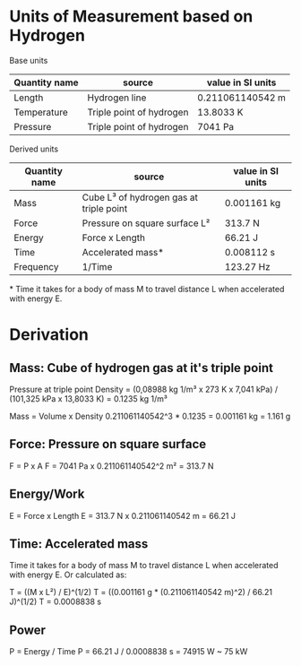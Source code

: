 # Units of Measurement based on Hydrogen

Base units

Quantity name | source | value in SI units
---|---|---
Length | Hydrogen line | 0.211061140542 m
Temperature | Triple point of hydrogen | 13.8033 K
Pressure | Triple point of hydrogen | 7041 Pa

Derived units

Quantity name | source | value in SI units
---|---|---
Mass | Cube L³ of hydrogen gas at triple point | 0.001161 kg
Force | Pressure on square surface L² | 313.7 N
Energy | Force x Length | 66.21 J
Time | Accelerated mass* | 0.008112 s
Frequency | 1/Time | 123.27 Hz

\* Time it takes for a body of mass M to travel distance L when accelerated with energy E.


# Derivation

## Mass: Cube of hydrogen gas at it's triple point

Pressure at triple point
Density = (0,08988 kg 1/m³ x 273 K x 7,041 kPa) / (101,325 kPa x 13,8033 K) = 0.1235 kg 1/m³

Mass = Volume x Density
0.211061140542^3 * 0.1235 = 0.001161 kg = 1.161 g

## Force: Pressure on square surface

F = P x A
F = 7041 Pa x 0.211061140542^2 m² = 313.7 N

## Energy/Work

E = Force x Length
E = 313.7 N x 0.211061140542 m = 66.21 J

## Time: Accelerated mass

Time it takes for a body of mass M to travel distance L when accelerated with energy E. Or calculated as:

T = ((M x L²) / E)^(1/2)
T = ((0.001161 g * (0.211061140542 m)^2) / 66.21 J)^(1/2)
T = 0.0008838 s

## Power

P = Energy / Time
P = 66.21 J / 0.0008838 s = 74915 W ~ 75 kW
